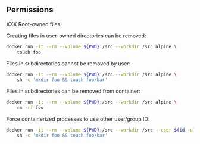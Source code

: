 ## Permissions
<!-- .slide: id="volume_permissions" -->

XXX Root-owned files

Creating files in user-owned directories can be removed:

```bash
docker run -it --rm --volume ${PWD}:/src --workdir /src alpine \
    touch foo
```

Files in subdirectories cannot be removed by user:

```bash
docker run -it --rm --volume ${PWD}:/src --workdir /src alpine \
    sh -c 'mkdir foo && touch foo/bar'
```

Files in subdirectories can be removed from container:

```bash
docker run -it --rm --volume ${PWD}:/src --workdir /src alpine \
    rm -rf foo
```

Force containerized processes to use other user/group ID:

```bash
docker run -it --rm --volume ${PWD}:/src --workdir /src --user $(id -u):$(id -g) alpine \
    sh -c 'mkdir foo && touch foo/bar'
```
